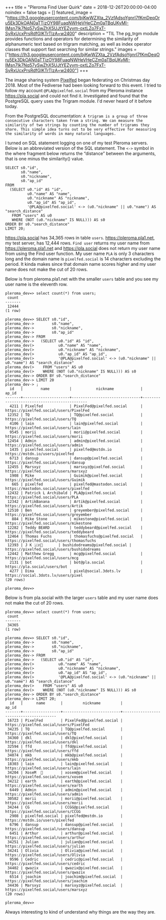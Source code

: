 +++
title =  "Pleroma Find User Quirk"
date = 2018-12-26T20:00:00-04:00
noindex = false
tags = []
featured_image = "https://lh3.googleusercontent.com/bjKwWZXta_2VzfAdsoYgnrI7fKmDeqOru5Ek3DkOAN0aTTizOY98FuaqNWHeVHeCZm0aTBqUKyMI-IMsn7Ik7Nq57ySwZhX5UJtYEZyvm-oxtLZo7FxT-SyRxUcxPrsRdfGIKTrTlzA=w2400"
description = "TIL The pg_trgm module provides functions and operators for determining the similarity of alphanumeric text based on trigram matching, as well as index operator classes that support fast searching for similar strings."
images = ["https://lh3.googleusercontent.com/bjKwWZXta_2VzfAdsoYgnrI7fKmDeqOru5Ek3DkOAN0aTTizOY98FuaqNWHeVHeCZm0aTBqUKyMI-IMsn7Ik7Nq57ySwZhX5UJtYEZyvm-oxtLZo7FxT-SyRxUcxPrsRdfGIKTrTlzA=w2400"]
+++

The image sharing system [Pixelfed](https://pixelfed.social) began federating on Christmas day 2018. Most of the Fediverse had been looking forward to this event. I tried to follow my account `@PLA@pixelfed.social` from my Pleroma instance https://pla.social and could not find it. Investigated and found that the PostgreSQL query uses the Trigram module. I'd never heard of it before today.

From the PostgreSQL documentation:
`A trigram is a group of three consecutive characters taken from a string. We can measure the similarity of two strings by counting the number of trigrams they share. This simple idea turns out to be very effective for measuring the similarity of words in many natural languages.`

I turned on SQL statement logging on one of my test Pleroma servers. Below is an abbreviated version of the SQL statement. The `<->` symbol in the where fragment below returns the “distance” between the arguments, that is one minus the similarity() value.

```
SELECT s0."id",
       s0."name",
       s0."nickname",
       s0."ap_id"
FROM
  (SELECT u0."id" AS "id",
          u0."name" AS "name",
          u0."nickname" AS "nickname",
          u0."ap_id" AS "ap_id",
          '@PLA@pixelfed.social' <-> (u0."nickname" || u0."name") AS "search_distance"
   FROM "users" AS u0
   WHERE (NOT (u0."nickname" IS NULL))) AS s0
ORDER BY s0."search_distance"
LIMIT 20;
```

https://pla.social has 34,365 rows in table `users`. https://pleroma.pla1.net, my test server, has 12,444 rows. `Find user` returns my user name from https://pleroma.pla1.net and https://pla.social does not return my user name from using the Find user function. My user name `PLA` is only 3 characters long and the domain name is `pixelfed.social` is 14 characters excluding the period. It kinda makes since that domain name scores higher and my user name does not make the cut of 20 rows.

Below is from pleroma.pla1.net with the smaller `users` table and you see my user name is the eleventh row.

```
pleroma_dev=> select count(*) from users;
 count
-------
 12444
(1 row)

pleroma_dev=> SELECT s0."id",
pleroma_dev->        s0."name",
pleroma_dev->        s0."nickname",
pleroma_dev->        s0."ap_id"
pleroma_dev-> FROM
pleroma_dev->   (SELECT u0."id" AS "id",    
pleroma_dev(>           u0."name" AS "name",
pleroma_dev(>           u0."nickname" AS "nickname",
pleroma_dev(>           u0."ap_id" AS "ap_id",
pleroma_dev(>           '@PLA@pixelfed.social' <-> (u0."nickname" || u0."name") AS "search_distance"
pleroma_dev(>    FROM "users" AS u0
pleroma_dev(>    WHERE (NOT (u0."nickname" IS NULL))) AS s0
pleroma_dev-> ORDER BY s0."search_distance"
pleroma_dev-> LIMIT 20
pleroma_dev-> ;
  id   |        name         |           nickname            |                    ap_id                    
-------+---------------------+-------------------------------+---------------------------------------------
  4211 | Pixelfed            | PixelFed@pixelfed.social      | https://pixelfed.social/users/PixelFed
 12352 | TQ                  | TQ@pixelfed.social            | https://pixelfed.social/users/TQ
  4106 | lain                | lain@pixelfed.social          | https://pixelfed.social/users/lain
  9545 | morii               | morii@pixelfed.social         | https://pixelfed.social/users/morii
 12454 | Admin               | admin@pixelfed.social         | https://pixelfed.social/users/admin
  1435 | pixelfed.social     | pixelfed@mstdn.io             | https://mstdn.io/users/pixelfed
  6713 | dansup              | dansup@pixelfed.social        | https://pixelfed.social/users/dansup
 12455 | Marsxyz             | marsxyz@pixelfed.social       | https://pixelfed.social/users/marsxyz
  1908 | Mike                | Guimik@pixelfed.social        | https://pixelfed.social/users/Guimik
   665 | pixelfed            | pixelfed@mastodon.social      | https://mastodon.social/users/pixelfed
 12432 | Patrick L Archibald | PLA@pixelfed.social           | https://pixelfed.social/users/PLA
 12342 | ArtikBanana         | Artik@pixelfed.social         | https://pixelfed.social/users/Artik
 12510 | Ben                 | greyember@pixelfed.social     | https://pixelfed.social/users/greyember
   884 | Mike Stone          | mikestone@pixelfed.social     | https://pixelfed.social/users/mikestone
 12282 | Teddy BEARD         | teddybeard@pixelfed.social    | https://pixelfed.social/users/teddybeard
 12464 | Thomas Fuchs        | thomasfuchs@pixelfed.social   | https://pixelfed.social/users/thomasfuchs
 12393 | J K 🇯🇵🏴󠁧󠁢󠁳󠁣󠁴󠁿       | bushidodreams@pixelfed.social | https://pixelfed.social/users/bushidodreams
 12442 | Matthew Gregg       | mcg@pixelfed.social           | https://pixelfed.social/users/mcg
  2131 | bot                 | bot@pla.social                | https://pla.social/users/bot
  4277 | Dima                | pixel@social.3dots.lv         | https://social.3dots.lv/users/pixel
(20 rows)

pleroma_dev=>

```

Below is from pla.social with the larger `users` table and my user name does not make the cut of 20 rows.

```
pleroma_dev=> select count(*) from users;
 count
-------
 34365
(1 row)

pleroma_dev=> SELECT s0."id",
pleroma_dev->        s0."name",
pleroma_dev->        s0."nickname",
pleroma_dev->        s0."ap_id"
pleroma_dev-> FROM
pleroma_dev->   (SELECT u0."id" AS "id",
pleroma_dev(>           u0."name" AS "name",
pleroma_dev(>           u0."nickname" AS "nickname",
pleroma_dev(>           u0."ap_id" AS "ap_id",
pleroma_dev(>           '@PLA@pixelfed.social' <-> (u0."nickname" || u0."name") AS "search_distance"
pleroma_dev(>    FROM "users" AS u0
pleroma_dev(>    WHERE (NOT (u0."nickname" IS NULL))) AS s0
pleroma_dev-> ORDER BY s0."search_distance"
pleroma_dev-> LIMIT 20;
  id   |      name       |         nickname         |                 ap_id                  
-------+-----------------+--------------------------+----------------------------------------
 16723 | PixelFed        | PixelFed@pixelfed.social | https://pixelfed.social/users/PixelFed
 34235 | TQ              | TQ@pixelfed.social       | https://pixelfed.social/users/TQ
 34360 | dkl             | dkl@pixelfed.social      | https://pixelfed.social/users/dkl
 32594 | ffd             | ffd@pixelfed.social      | https://pixelfed.social/users/ffd
 34074 | mkb             | mkb@pixelfed.social      | https://pixelfed.social/users/mkb
 18303 | lain            | lain@pixelfed.social     | https://pixelfed.social/users/lain
 34204 | XoseM  📸        | xosem@pixelfed.social    | https://pixelfed.social/users/xosem
 34212 | earth           | earth@pixelfed.social    | https://pixelfed.social/users/earth
  6449 | Admin           | admin@pixelfed.social    | https://pixelfed.social/users/admin
 30582 | morii           | morii@pixelfed.social    | https://pixelfed.social/users/morii
 34244 | CG              | CCGG@pixelfed.social     | https://pixelfed.social/users/CCGG
  2908 | pixelfed.social | pixelfed@mstdn.io        | https://mstdn.io/users/pixelfed
  6796 | dansup          | dansup@pixelfed.social   | https://pixelfed.social/users/dansup
  6451 | Arthur          | arthur@pixelfed.social   | https://pixelfed.social/users/arthur
 34251 | Julian          | julian@pixelfed.social   | https://pixelfed.social/users/julian
 34241 | Olivia          | Olivia@pixelfed.social   | https://pixelfed.social/users/Olivia
  9596 | Cedric          | cedric@pixelfed.social   | https://pixelfed.social/users/cedric
 34402 | qwazix          | qwazix@pixelfed.social   | https://pixelfed.social/users/qwazix
  6514 | joachim         | joachim@pixelfed.social  | https://pixelfed.social/users/joachim
 34436 | Marsxyz         | marsxyz@pixelfed.social  | https://pixelfed.social/users/marsxyz
(20 rows)

pleroma_dev=>
```

Always interesting to kind of understand why things are the way they are.
